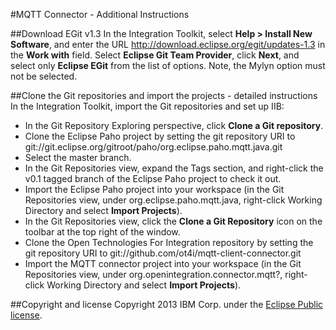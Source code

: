 #MQTT Connector - Additional Instructions

##Download EGit v1.3
In the Integration Toolkit, select **Help > Install New Software**, and enter the URL http://download.eclipse.org/egit/updates-1.3 in the **Work with** field. Select **Eclipse Git Team Provider**, click **Next**, and select only **Eclipse EGit** from the list of options. Note, the Mylyn option must not be selected.

##Clone the Git repositories and import the projects - detailed instructions
In the Integration Toolkit, import the Git repositories and set up IIB:

* In the Git Repository Exploring perspective, click **Clone a Git repository**.
* Clone the Eclipse Paho project by setting the git repository URI to git://git.eclipse.org/gitroot/paho/org.eclipse.paho.mqtt.java.git 
* Select the master branch.
* In the Git Repositories view, expand the Tags section, and right-click the v0.1 tagged branch of the Eclipse Paho project to check it out.
* Import the Eclipse Paho project into your workspace (in the Git Repositories view, under org.eclipse.paho.mqtt.java, right-click Working Directory and select **Import Projects**). 
* In the Git Repositories view, click the **Clone a Git Repository** icon on the toolbar at the top right of the window.
* Clone the Open Technologies For Integration repository by setting the git repository URI to git://github.com/ot4i/mqtt-client-connector.git
* Import the MQTT connector project into your workspace (in the Git Repositories view, under org.openintegration.connector.mqtt?, right-click Working Directory and select **Import Projects**). 

##Copyright and license
Copyright 2013 IBM Corp. under the [Eclipse Public license](http://www.eclipse.org/legal/epl-v10.html).
